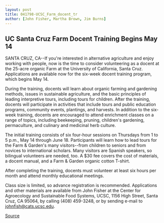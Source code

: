 ```yaml
---
layout: post
title: 041798-UCSC_Farm_docent_tr
author: [John Fisher, Martha Brown, Jim Burns]
---
```


## UC Santa Cruz Farm Docent Training Begins May 14

SANTA CRUZ, CA--If you're interested in alternative agriculture and enjoy  working with people, now is the time to consider volunteering as a docent at  the 25-acre organic Farm at the University of California, Santa Cruz.  Applications are available now for the six-week docent training program,  which begins May 14.

During the training, docents will learn about organic farming and gardening  methods, issues in sustainable agriculture, and the basic principles of leading  interpretive tours, including tours for children. After the training, docents  will participate in activities that include tours and public education programs,  community events, plantings, and harvests. In addition to the six-week  training, docents are encouraged to attend enrichment classes on a range of  topics, including beekeeping, pruning, children's gardening, permaculture,  and culinary and medicinal herb culture.

The initial training consists of six four-hour sessions on Thursdays from 1 to  5 p.m., May 14 through June 18. Participants will learn how to lead tours for  the Farm & Garden's many visitors--from children to seniors and from  novices to international scholars. Many visitors are Spanish speakers, so  bilingual volunteers are needed, too. A $30 fee covers the cost of materials, a  docent manual, and a Farm & Garden organic cotton T-shirt.

After completing the training, docents must volunteer at least six hours per  month and attend monthly educational meetings.

Class size is limited, so advance registration is recommended. Applications  and other materials are available from John Fisher at the Center for  Agroecology and Sustainable Food Systems, UCSC, 1156 High Street, Santa  Cruz, CA 95064, by calling (408) 459-3248, or by sending e-mail to  johnfish@cats.ucsc.edu.

[Source](http://www1.ucsc.edu/news_events/press_releases/archive/97-98/04-98/041798-UCSC_Farm_docent_tr.html "Permalink to 041798-UCSC_Farm_docent_tr")